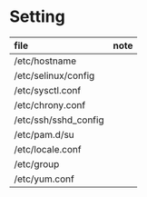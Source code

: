 # Setting


| file           | note 
|:---------------|:-------
| /etc/hostname  | 
| /etc/selinux/config | 
| /etc/sysctl.conf |
| /etc/chrony.conf |
| /etc/ssh/sshd_config |
| /etc/pam.d/su |
| /etc/locale.conf | 
| /etc/group |
| /etc/yum.conf |
